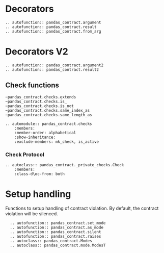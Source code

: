 
# Decorators
```{eval-rst}
.. autofunction:: pandas_contract.argument
.. autofunction:: pandas_contract.result
.. autofunction:: pandas_contract.from_arg
```
# Decorators V2
```{eval-rst}
.. autofunction:: pandas_contract.argument2
.. autofunction:: pandas_contract.result2
```
## Check functions
```{autodoc2-summary}
~pandas_contract.checks.extends
~pandas_contract.checks.is_
~pandas_contract.checks.is_not
~pandas_contract.checks.same_index_as
~pandas_contract.checks.same_length_as
```

```{eval-rst}
.. automodule:: pandas_contract.checks
    :members:
    :member-order: alphabetical
    :show-inheritance:
    :exclude-members: mk_check, is_active
```

### Check Protocol
```{eval-rst}
.. autoclass:: pandas_contract._private_checks.Check
    :members:
    :class-d\oc-from: both
```

# Setup handling
Functions to setup handling of contract violation.
By default, the contract violation will be silenced.

```{eval-rst}
  .. autofunction:: pandas_contract.set_mode
  .. autofunction:: pandas_contract.as_mode
  .. autofunction:: pandas_contract.silent
  .. autofunction:: pandas_contract.raises
  .. autoclass:: pandas_contract.Modes
  .. autoclass:: pandas_contract.mode.ModesT

```

